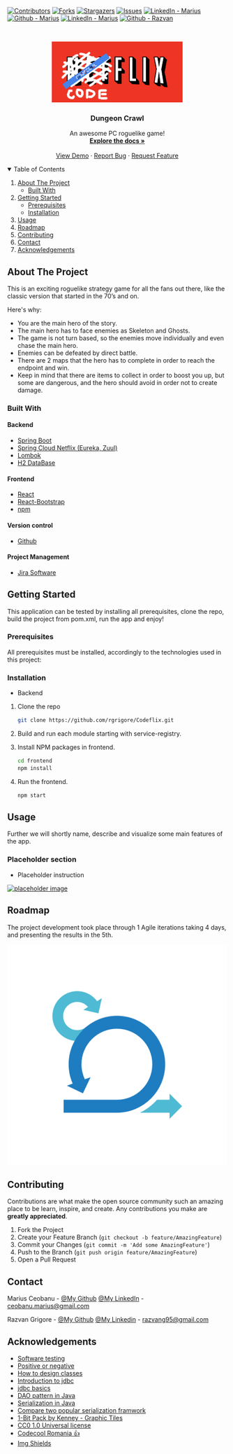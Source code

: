 <!--
*** Thanks for checking out the Best-README-Template. If you have a suggestion
*** that would make this better, please fork the repo and create a pull request
*** or simply open an issue with the tag "enhancement".
*** Thanks again! Now go create something AMAZING! :D
-->



<!-- PROJECT SHIELDS -->
<!--
*** I'm using markdown "reference style" links for readability.
*** Reference links are enclosed in brackets [ ] instead of parentheses ( ).
*** See the bottom of this document for the declaration of the reference variables
*** for contributors-url, forks-url, etc. This is an optional, concise syntax you may use.
*** https://www.markdownguide.org/basic-syntax/#reference-style-links
-->
[![Contributors][contributors-shield]][contributors-url]
[![Forks][forks-shield]][forks-url]
[![Stargazers][stars-shield]][stars-url]
[![Issues][issues-shield]][issues-url]
[![LinkedIn - Marius][linkedin-marius-shield]][linkedin-marius-url]
[![Github - Marius][github-marius-shield]][github-marius-url]
[![LinkedIn - Marius][linkedin-razvan-shield]][linkedin-razvan-url]
[![Github - Razvan][github-razvan-shield]][github-razvan-url]



<!-- PROJECT LOGO -->
<br />
<p align="center">
  <a href="https://github.com/rgrigore/Codeflix.git">
    <img src="frontend/src/images/netflix-logo-png-transparent.png" alt="Logo" width="300">
  </a>

<h3 align="center">Dungeon Crawl</h3>

  <p align="center">
    An awesome PC roguelike game!
    <br />
    <a href="https://github.com/rgrigore/Codeflix.git"><strong>Explore the docs »</strong></a>
    <br />
    <br />
    <a href="https://github.com/rgrigore/Codeflix">View Demo</a>
    ·
    <a href="https://github.com/rgrigore/Codeflix/issues">Report Bug</a>
    ·
    <a href="https://github.com/rgrigore/Codeflix/issues">Request Feature</a>
  </p>



<!-- TABLE OF CONTENTS -->
<details open="open">
  <summary>Table of Contents</summary>
  <ol>
    <li>
      <a href="#about-the-project">About The Project</a>
      <ul>
        <li><a href="#built-with">Built With</a></li>
      </ul>
    </li>
    <li>
      <a href="#getting-started">Getting Started</a>
      <ul>
        <li><a href="#prerequisites">Prerequisites</a></li>
        <li><a href="#installation">Installation</a></li>
      </ul>
    </li>
    <li><a href="#usage">Usage</a></li>
    <li><a href="#roadmap">Roadmap</a></li>
    <li><a href="#contributing">Contributing</a></li>
    <li><a href="#contact">Contact</a></li>
    <li><a href="#acknowledgements">Acknowledgements</a></li>
  </ol>
</details>



<!-- ABOUT THE PROJECT -->
## About The Project

This is an exciting roguelike strategy game for all the fans out there, like the classic version that started in the 70’s and on.

Here's why:
* You are the main hero of the story.
* The main hero has to face enemies as Skeleton and Ghosts. 
* The game is not turn based, so the enemies move individually and even chase the main hero.
* Enemies can be defeated by direct battle.
* There are 2 maps that the hero has to complete in order to reach the endpoint and win.
* Keep in mind that there are items to collect in order to boost you up, but some are dangerous, and the hero should avoid in order not to create damage.

### Built With

#### Backend
* [Spring Boot](https://spring.io/projects/spring-boot)
* [Spring Cloud Netflix (Eureka, Zuul)](https://spring.io/projects/spring-cloud-netflix)
* [Lombok](https://projectlombok.org/)
* [H2 DataBase](https://www.h2database.com/html/main.html)

#### Frontend
* [React](https://reactjs.org/)
* [React-Bootstrap](https://react-bootstrap.github.io/)
* [npm](https://www.npmjs.com/)

#### Version control
* [Github](https://www.gtihub.com/)

#### Project Management
* [Jira Software](https://www.atlassian.com/software/jira?&aceid=&adposition=&adgroup=89541897982&campaign=9124878150&creative=415542514747&device=c&keyword=jira&matchtype=e&network=g&placement=&ds_kids=p51242161283&ds_e=GOOGLE&ds_eid=700000001558501&ds_e1=GOOGLE&gclid=Cj0KCQiAnKeCBhDPARIsAFDTLTIUjm6m9LQssN_d15V_dYNqPiWaS_df09mdcnHPj-QkqTKrZfAjB6kaAhdEEALw_wcB&gclsrc=aw.ds)



<!-- GETTING STARTED -->
## Getting Started

This application can be tested by installing all prerequisites, clone the repo, build the project from pom.xml, run the app and enjoy!

### Prerequisites

All prerequisites must be installed, accordingly to the technologies used in this project:

### Installation

* Backend

1. Clone the repo
   ```sh
   git clone https://github.com/rgrigore/Codeflix.git
   ```
2. Build and run each module starting with service-registry.

3. Install NPM packages in frontend.
   ```sh
   cd frontend
   npm install
   ```
   
4. Run the frontend.
   ```sh
   npm start
   ```

<!-- USAGE EXAMPLES -->
## Usage

Further we will shortly name, describe and visualize some main features of the app.

### Placeholder section
* Placeholder instruction

[![placeholder image][register-png]]()

<!-- ROADMAP -->
## Roadmap

The project development took place through 1 Agile iterations taking 4 days, and presenting the results in the 5th.

[![agile][agile]]()

<!-- CONTRIBUTING -->
## Contributing

Contributions are what make the open source community such an amazing place to be learn, inspire, and create. Any contributions you make are **greatly appreciated**.

1. Fork the Project
2. Create your Feature Branch (`git checkout -b feature/AmazingFeature`)
3. Commit your Changes (`git commit -m 'Add some AmazingFeature'`)
4. Push to the Branch (`git push origin feature/AmazingFeature`)
5. Open a Pull Request


<!-- CONTACT -->
## Contact

Marius Ceobanu - [@My Github](https://github.com/marius-ceobanu) [@My LinkedIn](https://www.linkedin.com/in/marius-ciprian-ceobanu-3431157b) - ceobanu.marius@gmail.com

Razvan Grigore - [@My Github](https://github.com/rgrigore) [@My Linkedin](https://www.linkedin.com/in/razvan-grigore-978751157) - razvang95@gmail.com


<!-- ACKNOWLEDGEMENTS -->
## Acknowledgements
* [Software testing](/pages/general/software-testing)
* [Positive or negative](https://stackoverflow.com/questions/8162423)
* [How to design classes](/pages/java/how-to-design-classes)
* [Introduction to jdbc](/pages/java/introduction-to-jdbc)
* [jdbc basics](https://docs.oracle.com/javase/tutorial/jdbc/basics/index.html)
* [DAO pattern in Java](https://www.baeldung.com/java-dao-pattern)
* [Serialization in Java](/pages/java/serialization-in-java)
* [Compare two popular serialization framwork](https://www.baeldung.com/jackson-vs-gson)
* [1-Bit Pack by Kenney - Graphic Tiles](https://kenney.nl/assets/bit-pack)
* [CC0 1.0 Universal license](https://creativecommons.org/publicdomain/zero/1.0/)
* [Codecool Romania :thumbsup:](https://codecool.com/ro/)
* [Img Shields](https://shields.io)


<!-- MARKDOWN LINKS & IMAGES -->
<!-- https://www.markdownguide.org/basic-syntax/#reference-style-links -->
[contributors-shield]: https://img.shields.io/badge/Contributers-2-brightgreen
[contributors-url]: https://github.com/rgrigore/Codeflix/graphs/contributors
[forks-shield]: https://img.shields.io/badge/Forks-0-blue
[forks-url]: https://github.com/rgrigore/Codeflix/network/members
[stars-shield]: https://img.shields.io/badge/Stars-2-blue
[stars-url]: https://github.com/rgrigore/Codeflix/stargazers
[issues-shield]: https://img.shields.io/github/issues/rgrigore/Codeflix
[issues-url]: https://github.com/rgrigore/Codeflix/issues
[linkedin-marius-shield]: https://img.shields.io/twitter/url?label=Linkedin%20-%20Marius&logo=LINKEDIN&style=social&url=https%3A%2F%2Fwww.linkedin.com%2Fin%2Fmarius-ciprian-ceobanu-3431157b
[linkedin-marius-url]: https://www.linkedin.com/in/marius-ciprian-ceobanu-3431157b
[github-marius-shield]: https://img.shields.io/twitter/url?label=GitHub%20-%20Marius&logo=Github&style=social&url=https%3A%2F%2Fgithub.com%2Fmarius-ceobanu
[github-marius-url]: https://github.com/marius-ceobanu
[github-razvan-shield]: https://img.shields.io/twitter/url?label=GitHub%20-%20Razvan&logo=Github&style=social&url=https%3A%2F%2Fgithub.com%2Frgrigore
[github-razvan-url]: https://github.com/rgrigore
[linkedin-razvan-shield]: https://img.shields.io/twitter/url?label=Linkedin%20-%20Razvan&logo=LINKEDIN&style=social&url=https%3A%2F%2Fwww.linkedin.com%2Fin%2Frazvan-grigore-978751157
[linkedin-razvan-url]: https://www.linkedin.com/in/razvan-grigore-978751157
<!-- IMAGES -->
[register-png]: readme-graphics/register.png
[agile]: readme-graphics/agile-logo.png
